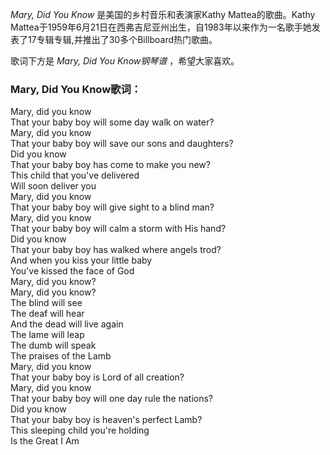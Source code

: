 

_Mary, Did You Know_ 是美国的乡村音乐和表演家Kathy Mattea的歌曲。Kathy
Mattea于1959年6月21日在西弗吉尼亚州出生，自1983年以来作为一名歌手她发表了17专辑专辑,并推出了30多个Billboard热门歌曲。

  
歌词下方是 _Mary, Did You Know钢琴谱_ ，希望大家喜欢。

### Mary, Did You Know歌词：

Mary, did you know  
That your baby boy will some day walk on water?  
Mary, did you know  
That your baby boy will save our sons and daughters?  
Did you know  
That your baby boy has come to make you new?  
This child that you've delivered  
Will soon deliver you  
Mary, did you know  
That your baby boy will give sight to a blind man?  
Mary, did you know  
That your baby boy will calm a storm with His hand?  
Did you know  
That your baby boy has walked where angels trod?  
And when you kiss your little baby  
You've kissed the face of God  
Mary, did you know?  
Mary, did you know?  
The blind will see  
The deaf will hear  
And the dead will live again  
The lame will leap  
The dumb will speak  
The praises of the Lamb  
Mary, did you know  
That your baby boy is Lord of all creation?  
Mary, did you know  
That your baby boy will one day rule the nations?  
Did you know  
That your baby boy is heaven's perfect Lamb?  
This sleeping child you're holding  
Is the Great I Am

